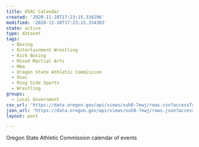 ```yaml
---
title: OSAC Calendar
created: '2020-11-10T17:23:15.334296'
modified: '2020-11-10T17:23:15.334303'
state: active
type: dataset
tags:
  - Boxing
  - Entertainment Wrestling
  - Kick Boxing
  - Mixed Martial Arts
  - Mma
  - Oregon State Athletic Commission
  - Osac
  - Ring Side Sports
  - Wrestling
groups:
  - Local Government
csv_url: 'https://data.oregon.gov/api/views/vuh8-7ewj/rows.csv?accessType=DOWNLOAD'
json_url: 'https://data.oregon.gov/api/views/vuh8-7ewj/rows.json?accessType=DOWNLOAD'
layout: post

---
```

Oregon State Athletic Commission calendar of events
